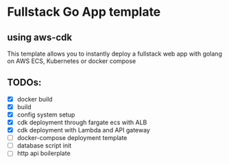 # Fullstack Go App template
## using aws-cdk

This template allows you to instantly deploy a fullstack web app with golang on AWS ECS, Kubernetes or docker compose

## TODOs:
- [X] docker build
- [X] build
- [X] config system setup
- [X] cdk deployment through fargate ecs with ALB
- [X] cdk deployment with Lambda and API gateway
- [ ] docker-compose deployment template
- [ ] database script init
- [ ] http api boilerplate
